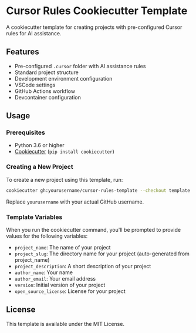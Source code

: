 # Cursor Rules Cookiecutter Template

A cookiecutter template for creating projects with pre-configured Cursor rules for AI assistance.

## Features

- Pre-configured `.cursor` folder with AI assistance rules
- Standard project structure
- Development environment configuration
- VSCode settings
- GitHub Actions workflow
- Devcontainer configuration

## Usage

### Prerequisites

- Python 3.6 or higher
- [Cookiecutter](https://cookiecutter.readthedocs.io/en/latest/installation.html) (`pip install cookiecutter`)

### Creating a New Project

To create a new project using this template, run:

```bash
cookiecutter gh:yourusername/cursor-rules-template --checkout template
```

Replace `yourusername` with your actual GitHub username.

### Template Variables

When you run the cookiecutter command, you'll be prompted to provide values for the following variables:

- `project_name`: The name of your project
- `project_slug`: The directory name for your project (auto-generated from project_name)
- `project_description`: A short description of your project
- `author_name`: Your name
- `author_email`: Your email address
- `version`: Initial version of your project
- `open_source_license`: License for your project

## License

This template is available under the MIT License. 